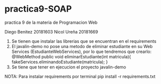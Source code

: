 # practica9-SOAP
practica 9 de la materia de Programacion Web

Diego Benitez 20181603
Nicol Ureña 20181669

1. Se tienen que instalar las librerias que se encuentran en el requirements
2. El javalin-demo no pose una metodo de eliminar estudiante en su Web Services (EstudianteWebServices), por lo que tendremos que crearlo:
@WebMethod
public void eliminarEstudiante(int matricula){
    fakeServices.eliminandoEstudiante(matricula);
}
3. Se tiene que tener en ejecucion el proyecto javalin-demo

NOTA: Para instalar requirements por terminal
pip install -r requirements.txt

